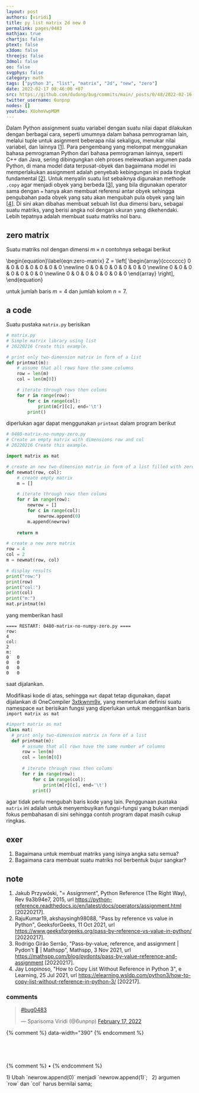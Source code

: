```yaml
---
layout: post
authors: [viridi]
title: py list matrix 2d new 0
permalink: pages/0483
mathjax: true
chartjs: false
ptext: false
x3dom: false
threejs: false
3dmol: false
oo: false
svgphys: false
category: math
tags: ["python 3", "list", "matrix", "2d", "new", "zero"]
date: 2022-02-17 08:46:00 +07
src: https://github.com/dudung/bug/commits/main/_posts/0/48/2022-02-16-py-list-matrix-2d-new-0.md
twitter_username: 6unpnp
nodes: []
youtube: XUohmVwpMDM
---
```

Dalam Python assignment suatu variabel dengan suatu nilai dapat dilakukan dengan berbagai cara, seperti umumnya dalam bahasa pemrograman lain, melalui tuple untuk asignment beberapa nilai sekaligus, menukar nilai variabel, dan lainnya [[1](#r01)]. Para pengembang yang melompat menggunakan bahasa pemrograman Python dari bahasa pemrograman lainnya, seperti C++ dan Java, sering dibingungkan oleh proses melewatkan argumen pada Python, di mana model data terpusat-obyek dan bagaimana model ini memperlakukan assignment adalah penyebab kebingungan ini pada tingkat fundamental [[2](#r02)]. Untuk menyalin suatu list sebaiknya digunakan methode `.copy` agar menjadi obyek yang berbeda [[3](#r03)], yang bila digunakan operator sama dengan `=` hanya akan membuat referensi antar obyek sehingga pengubahan pada obyek yang satu akan mengubah pula obyek yang lain [[4](#r04)]. Di sini akan dibahas membuat sebuah list dua dimensi baru, sebagai suatu matriks, yang berisi angka nol dengan ukuran yang dikehendaki. Lebih tepatnya adalah membuat suatu matriks nol baru.


## zero matrix
Suatu matriks nol dengan dimensi $m \times n$ contohnya sebagai berikut

\begin{equation}\label{eqn:zero-matrix}
Z = \left[
\begin{array}{ccccccc}
0 & 0 & 0 & 0 & 0 & 0 & 0 \newline
0 & 0 & 0 & 0 & 0 & 0 & 0 \newline
0 & 0 & 0 & 0 & 0 & 0 & 0 \newline
0 & 0 & 0 & 0 & 0 & 0 & 0
\end{array}
\right],
\end{equation}

untuk jumlah baris $m = 4$ dan jumlah kolom $n = 7$.


## a code
Suatu pustaka `matrix.py` berisikan

```python
# matrix.py
# Simple matrix library using list
# 20220216 Create this example.

# print only two-dimension matrix in form of a list
def printmat(m):
    # assume that all rows have the same columns
    row = len(m)
    col = len(m[0])

    # iterate through rows then colums
    for r in range(row):
        for c in range(col):
            print(m[r][c], end='\t')
        print()
```

diperlukan agar dapat menggunakan `printmat` dalam program berikut

```python
# 0480-matrix-no-numpy-zero.py
# Create an empty matrix with dimensions row and col
# 20220216 Create this example.

import matrix as mat

# create an new two-dimension matrix in form of a list filled with zero
def newmat(row, col):
    # create empty matrix
    m = []

    # iterate through rows then colums
    for r in range(row):
        newrow = []
        for c in range(col):
            newrow.append(0)
        m.append(newrow)
    
    return m

# create a new zero matrix
row = 4
col = 2
m = newmat(row, col)

# display results
print("row:")
print(row)
print("col:")
print(col)
print("m:")
mat.printmat(m)
```

yang memberikan hasil

```batch
==== RESTART: 0480-matrix-no-numpy-zero.py ====
row:
4
col:
2
m:
0	0	
0	0	
0	0	
0	0
```

saat dijalankan.

Modifikasi kode di atas, sehingga `mat` dapat tetap digunakan, dapat dijalankan di OneCompiler [3xtkwnm9x](https://onecompiler.com/python/3xtkwnm9x), yang memerlukan definisi suatu namespace `mat` berisikan fungsi yang diperlukan untuk menggantikan baris `import matrix as mat`

```python
#import matrix as mat
class mat:
  # print only two-dimension matrix in form of a list
  def printmat(m):
      # assume that all rows have the same number of columns
      row = len(m)
      col = len(m[0])
  
      # iterate through rows then colums
      for r in range(row):
          for c in range(col):
              print(m[r][c], end='\t')
          print()
```

agar tidak perlu mengubah baris kode yang lain. Penggunaan pustaka `matrix` ini adalah untuk menyembuyikan fungsi-fungsi yang bukan menjadi fokus pembahasan di sini sehingga contoh program dapat masih cukup ringkas.


## exer
1. Bagaimana untuk membuat matriks yang isinya angka satu semua?
2. Bagaimana cara membuat suatu matriks nol berbentuk bujur sangkar?


## note
1. <a name="r01"></a>Jakub Przywóski, "= Assignment", Python Reference (The Right Way), Rev 9a3b94e7, 2015, url <https://python-reference.readthedocs.io/en/latest/docs/operators/assignment.html> [20220217].
2. <a name="r02"></a>RajuKumar19, akshaysingh98088, "Pass by reference vs value in Python", GeeksforGeeks, 11 Oct 2021, url <https://www.geeksforgeeks.org/pass-by-reference-vs-value-in-python/> [20220217].
3. <a name="r03"></a>Rodrigo Girão Serrão, "Pass-by-value, reference, and assignment \| Pydon't 🐍 \| Mathspp", Mathspp, 3 Nov 2021, url <https://mathspp.com/blog/pydonts/pass-by-value-reference-and-assignment> [20220217].
4. <a name="r04"></a>Jay Lospinoso, "How to Copy List Without Reference in Python 3", e Learning, 25 Jul 2021, url <https://elearning.wsldp.com/python3/how-to-copy-list-without-reference-in-python-3/> [202217].

### comments
<blockquote class="twitter-tweet" data-width="390"><p lang="und" dir="ltr"><a href="https://twitter.com/hashtag/bug0483?src=hash&amp;ref_src=twsrc%5Etfw">#bug0483</a></p>&mdash; Sparisoma Viridi (@6unpnp) <a href="https://twitter.com/6unpnp/status/1494119546864959489?ref_src=twsrc%5Etfw">February 17, 2022</a></blockquote> <script async src="https://platform.twitter.com/widgets.js" charset="utf-8"></script>
{% comment %} data-width="390" {% endcomment %}


## &nbsp;
{% comment %} []() &bull; []() {% endcomment %}


<ans>
1) Ubah `newrow.append(0)` menjadi `newrow.append(1)`; &nbsp;
2) argumen `row` dan `col` harus bernilai sama; &nbsp;
</ans>
